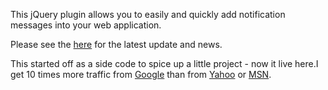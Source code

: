 This jQuery plugin allows you to easily and quickly add notification messages into your web application.

Please see the <a href="">here</a> for the latest update and news.

This started off as a side code to spice up a little project - now it live here.I get 10 times more traffic from [Google][] than from
[Yahoo][] or [MSN][].

  [google]: http://google.com/        "Google"
  [yahoo]:  http://search.yahoo.com/  "Yahoo Search"
  [msn]:    http://search.msn.com/    "MSN Search"

